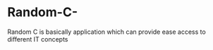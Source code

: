 # Random-C-
Random C is basically application which can provide ease access to different  IT concepts
